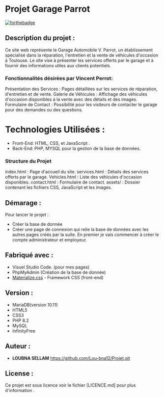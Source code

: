 # Projet Garage Parrot 

[![forthebadge](https://forthebadge.com/images/badges/built-with-love.svg)](https://forthebadge.com)

## Description du projet : 
Ce site web représente le Garage Automobile V. Parrot, un établissement spécialisé dans la réparation, l'entretien et la vente de véhicules d'occasion à Toulouse. Le site vise à présenter les services offerts par le garage et à fournir des informations utiles aux clients potentiels.


### Fonctionnalités désirées par Vincent Perrot: 
Présentation des Services : Pages détaillées sur les services de réparation, d'entretien et de vente.
Galerie de Véhicules : Affichage des véhicules d'occasion disponibles à la vente avec des détails et des images.
Formulaire de Contact : Possibilité pour les visiteurs de contacter le garage pour des demandes ou des questions.


# Technologies Utilisées : 
- Front-End: HTML, CSS, et JavaScript . 
- Back-End: PHP, MYSQL pour la gestion de la base de données. 

### Structure du Projet
index.html : Page d'accueil du site.
services.html : Détails des services offerts par le garage.
Vehicles.html : Liste des véhicules d'occasion disponibles.
contact.html : Formulaire de contact.
assets/ : Dossier contenant les fichiers CSS, JavaScript et les images.

## Démarage : 
Pour lancer le projet : 
- Créer la base de donnée 
- Créer une page de connexion qui relie la base de données avec les autres pages créés par la suite.
  En premier je vais commencer à créer le compte administrateur et employeur.

## Fabriqué avec : 
- Visuel Studio Code. (pour mes pages)
- PhpMyAdmin (Création de la base de donnée) 
- [Materialize.css](http://materializecss.com) - Framework CSS (front-end) 


## Version :
- MariaDB(version 10.11) 
- HTML5
- CSS3
- PHP 8.2 
- MySQL
- InfinityFree
 

## Auteur : 
* **LOUBNA SELLAM** https://github.com/Lou-bna12/Projet.git

## License : 
Ce projet est sous licence voir le fichier [LICENCE.md] pour plus d'information . 
